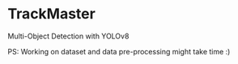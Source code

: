 # TrackMaster
Multi-Object Detection with YOLOv8

PS: Working on dataset and data pre-processing might take time :)
